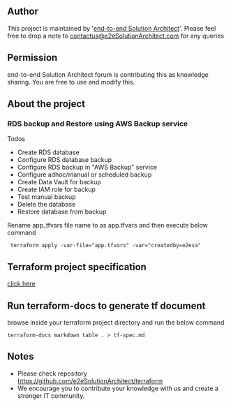 
## Author
This project is maintained by '[end-to-end Solution Architect](https://e2esolutionarchitect.com/)'. Please feel free to drop a note to contactus@e2eSolutionArchitect.com for any queries

## Permission
end-to-end Solution Architect forum is contributing this as knowledge sharing. You are free to use and modify this.

## About the project
### RDS backup and Restore using AWS Backup service

Todos
- Create RDS database
- Configure RDS database backup
- Configure RDS backup in "AWS Backup" service
- Configure adhoc/manual or scheduled backup
- Create Data Vault for backup
- Create IAM role for backup 
- Test manual backup
- Delete the database
- Restore database from backup


Rename app_tfvars file name to as app.tfvars and then execute  below command
```
 terraform apply -var-file="app.tfvars" -var="createdby=e2esa"
```

## Terraform project specification 
[click here](tf-spec.md)

## Run terraform-docs to generate tf document
browse inside your terraform project directory and run the below command 

```
terraform-docs markdown table . > tf-spec.md
```

## Notes
- Please check repository https://github.com/e2eSolutionArchitect/terraform
- We encourage you to contribute your knowledge with us and create a stronger IT community.

